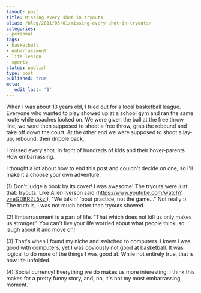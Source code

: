 ```yaml
---
layout: post
title: Missing every shot in tryouts
alias: /blog/2011/05/01/missing-every-shot-in-tryouts/
categories:
- personal
tags:
- basketball
- embarrassment
- life lesson
- sports
status: publish
type: post
published: true
meta:
  _edit_last: '1'
---
```

When I was about 13 years old, I tried out for a local basketball league. Everyone who wanted to play showed up at a school gym and ran the same route while coaches looked on. We were given the ball at the free throw line; we were then supposed to shoot a free throw, grab the rebound and take off down the court. At the other end we were supposed to shoot a lay-up, rebound, then dribble back.

I missed every shot. In front of hundreds of kids and their hover-parents. How embarrassing.

I thought a lot about how to end this post and couldn't decide on one, so I'll make it a choose your own adventure.

(1) Don't judge a book by its cover! I was awesome! The tryouts were just that: tryouts. Like Allen Iverson said (https://www.youtube.com/watch?v=eGDBR2L5kzI), "We talkin' 'bout practice, not the game..." Not really :) The truth is, I was not much better than tryouts showed.

(2) Embarrassment is a part of life. "That which does not kill us only makes us stronger." You can't live your life worried about what people think, so laugh about it and move on!

(3) That's when I found my niche and switched to computers. I knew I was good with computers, yet I was obviously not good at basketball. It was logical to do more of the things I was good at. While not entirely true, that is how life unfolded.

(4) Social currency! Everything we do makes us more interesting. I think this makes for a pretty funny story, and, no, it's not my most embarrassing moment.

